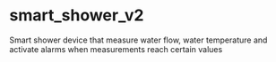 # smart_shower_v2
Smart shower device that measure water flow, water temperature and activate alarms when measurements reach certain values
